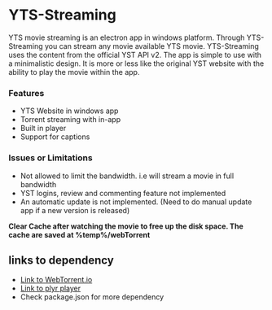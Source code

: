 # YTS-Streaming
 YTS movie streaming is an electron app in windows platform. Through YTS-Streaming you can stream any movie available YTS movie.
 YTS-Streaming uses the content from the official YST API v2. The app is simple to use with a minimalistic design. It is more or less like the original YST website with the ability to play the movie within the app.
 
 ### Features
 - YTS Website in windows app
 - Torrent streaming with in-app
 - Built in player
 - Support for captions
 
 ### Issues or Limitations
 - Not allowed to limit the bandwidth. i.e will stream a movie in full bandwidth
 - YST logins, review and commenting feature not implemented
 - An automatic update is not implemented. (Need to do manual update app if a new version is released)

**Clear Cache after watching the movie to free up the disk space. The cache are saved at %temp%/webTorrent**

## links to dependency
- [Link to WebTorrent.io](http://webtorrent.io)
- [Link to plyr player](https://plyr.io/)
- Check package.json for more dependency

